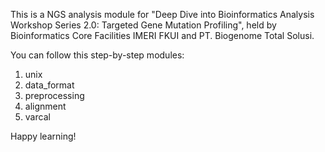 This is a NGS analysis module for "Deep Dive into Bioinformatics Analysis Workshop Series 2.0: Targeted Gene Mutation Profiling", held by Bioinformatics Core Facilities IMERI FKUI and PT. Biogenome Total Solusi.

You can follow this step-by-step modules:
1. unix
2. data_format
3. preprocessing
4. alignment
5. varcal

Happy learning!
 
